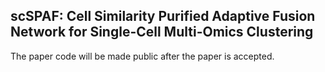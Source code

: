 ## scSPAF: Cell Similarity Purified  Adaptive Fusion Network for Single-Cell Multi-Omics Clustering

The paper code will be made public after the paper is accepted.

